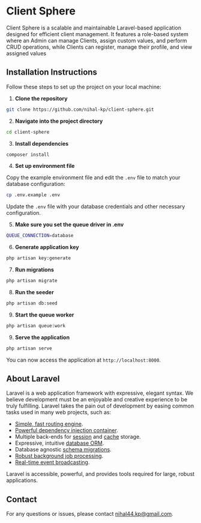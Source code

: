 # Client Sphere

Client Sphere is a scalable and maintainable Laravel-based application designed for efficient client management. It features a role-based system where an Admin can manage Clients, assign custom values, and perform CRUD operations, while Clients can register, manage their profile, and view assigned values

## Installation Instructions

Follow these steps to set up the project on your local machine:

1. **Clone the repository**

```bash
git clone https://github.com/nihal-kp/client-sphere.git
```

2. **Navigate into the project directory**

```bash
cd client-sphere
```

3. **Install dependencies**

```bash
composer install
```

4. **Set up environment file**

Copy the example environment file and edit the `.env` file to match your database configuration:

```bash
cp .env.example .env
```

Update the `.env` file with your database credentials and other necessary configuration.

5. **Make sure you set the queue driver in .env**

```bash
QUEUE_CONNECTION=database
```

6. **Generate application key**

```bash
php artisan key:generate
```

7. **Run migrations**

```bash
php artisan migrate
```

8. **Run the seeder**

```bash
php artisan db:seed
```

9. **Start the queue worker**

```bash
php artisan queue:work
```

9. **Serve the application**

```bash
php artisan serve
```

You can now access the application at `http://localhost:8000`.


## About Laravel

Laravel is a web application framework with expressive, elegant syntax. We believe development must be an enjoyable and creative experience to be truly fulfilling. Laravel takes the pain out of development by easing common tasks used in many web projects, such as:

- [Simple, fast routing engine](https://laravel.com/docs/routing).
- [Powerful dependency injection container](https://laravel.com/docs/container).
- Multiple back-ends for [session](https://laravel.com/docs/session) and [cache](https://laravel.com/docs/cache) storage.
- Expressive, intuitive [database ORM](https://laravel.com/docs/eloquent).
- Database agnostic [schema migrations](https://laravel.com/docs/migrations).
- [Robust background job processing](https://laravel.com/docs/queues).
- [Real-time event broadcasting](https://laravel.com/docs/broadcasting).

Laravel is accessible, powerful, and provides tools required for large, robust applications.


## Contact

For any questions or issues, please contact [nihal44.kp@gmail.com](mailto:nihal44.kp@gmail.com).